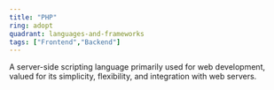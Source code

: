 ```yaml
---
title: "PHP"
ring: adopt
quadrant: languages-and-frameworks
tags: ["Frontend","Backend"]
---
```


A server-side scripting language primarily used for web development, valued for its simplicity, flexibility, and integration with web servers.